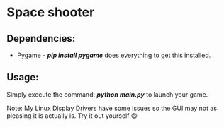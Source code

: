 # Space shooter

## Dependencies:
* Pygame - ***pip install pygame*** does everything to get this installed.

## Usage:
Simply execute the command: ***python main.py*** to launch your game. 

Note: My Linux Display Drivers have some issues so the GUI may not as pleasing it is actually is. Try it out yourself :smile:
